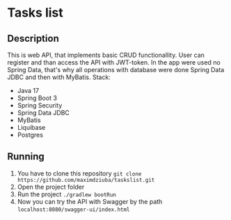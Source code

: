# Tasks list #

## Description ##
This is web API, that implements basic CRUD functionallity. User can register and than access
the API with JWT-token. In the app were used no Spring Data, that's why all operations with database
were done Spring Data JDBC and then with MyBatis.
Stack:
- Java 17
- Spring Boot 3
- Spring Security
- Spring Data JDBC
- MyBatis
- Liquibase
- Postgres


## Running ##
1. You have to clone this repository ``git clone https://github.com/maximdziuba/taskslist.git``
2. Open the project folder
3. Run the project ``./gradlew bootRun``
4. Now you can try the API with Swagger by the path ``localhost:8080/swagger-ui/index.html``